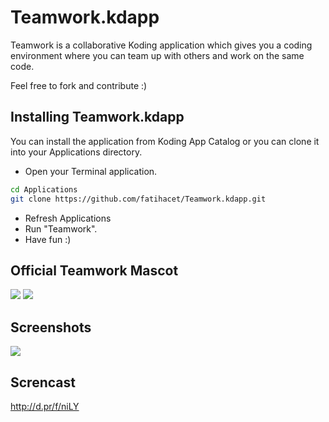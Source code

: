 Teamwork.kdapp
==================

Teamwork is a collaborative Koding application which gives you a coding environment where you can team up with others and work on the same code.


Feel free to fork and contribute :)

## Installing Teamwork.kdapp

You can install the application from Koding App Catalog or you can clone it into your Applications directory.

- Open your Terminal application.

```bash
cd Applications
git clone https://github.com/fatihacet/Teamwork.kdapp.git
```
- Refresh Applications
- Run "Teamwork".
- Have fun :)


## Official Teamwork Mascot
![](https://raw.github.com/fatihacet/Teamwork.kdapp/master/resources/mascot.png)
![](https://raw.github.com/fatihacet/Teamwork.kdapp/master/resources/loading.gif)

## Screenshots

![](https://raw.github.com/fatihacet/Teamwork.kdapp/master/resources/screenshots/teamwork.png)

## Screncast

http://d.pr/f/niLY
